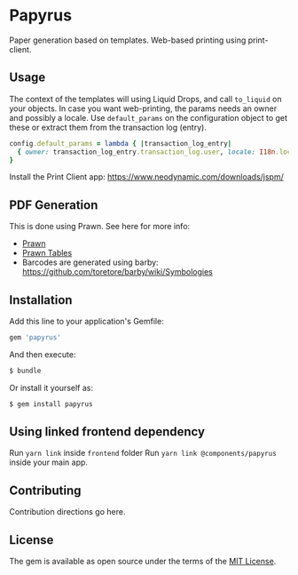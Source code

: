 # Papyrus

Paper generation based on templates. Web-based printing using print-client.

## Usage

The context of the templates will using Liquid Drops, and call `to_liquid` on your objects.
In case you want web-printing, the params needs an owner and possibly a locale. Use `default_params` on the configuration object to get these or extract them from the transaction log (entry).

```ruby
config.default_params = lambda { |transaction_log_entry|
  { owner: transaction_log_entry.transaction_log.user, locale: I18n.locale }
}
```

Install the Print Client app: https://www.neodynamic.com/downloads/jspm/

## PDF Generation

This is done using Prawn. See here for more info:

- [Prawn](https://prawnpdf.org/manual.pdf)
- [Prawn Tables](http://prawnpdf.org/prawn-table-manual.pdf)
- Barcodes are generated using barby: https://github.com/toretore/barby/wiki/Symbologies

## Installation

Add this line to your application's Gemfile:

```ruby
gem 'papyrus'
```

And then execute:

```bash
$ bundle
```

Or install it yourself as:

```bash
$ gem install papyrus
```

## Using linked frontend dependency

Run `yarn link` inside `frontend` folder
Run `yarn link @components/papyrus` inside your main app.

## Contributing

Contribution directions go here.

## License

The gem is available as open source under the terms of the [MIT License](https://opensource.org/licenses/MIT).
